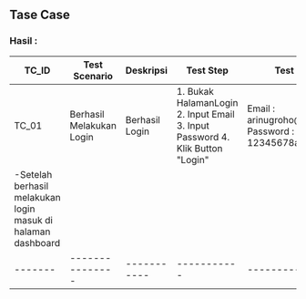 ## Tase Case 


### Hasil :
| TC_ID | Test Scenario | Deskripsi | Test Step | Test Data | Type | Expected Result |
|-------|---------------|-----------|-----------|-----------|------|-----------------|
| TC_01 |Berhasil Melakukan Login | Berhasil Login |1. Bukak HalamanLogin 2. Input Email 3. Input Password 4. Klik Button "Login" | Email : arinugroho@gmailcom Password : 12345678aA@ | Positif | -Berhasil Melakukan Login
-Setelah berhasil melakukan login masuk di halaman dashboard |
|-------|---------------|-----------|-----------|------------|---------|-------------|
